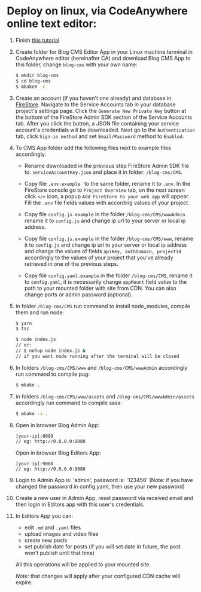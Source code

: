 # Deploy on linux, via CodeAnywhere online text editor:

1. Finish [this tutorial](http://metabake.github.io/MetaBake-Docs/ca/)

1. Create folder for Blog CMS Editor App in your Linux machine terminal in CodeAnywhere editor (hereinafter CA) and download Blog CMS App to this folder, change `blog-cms` with your own name:
    ```sh
    $ mkdir blog-cms
    $ cd blog-cms
    $ mbakeX -c
    ```
1. Create an account (if you haven't one already) and database in [FireStore](http://console.firebase.google.com). Navigate to the Service Accounts tab in your database project's settings page. Click the `Generate New Private Key` button at the bottom of the FireStore Admin SDK section of the Service Accounts tab. After you click the button, a JSON file containing your service account's credentials will be downloaded. Next go to the `Authentication` tab, click `Sign-in method` and set `Email/Password` method to `Enabled`.

1. To CMS App folder add the following files next to example files accordingly:

    - Rename downloaded in the previous step FireStore Admin SDK file to: `serviceAccountKey.json` and place it in folder: `/blog-cms/CMS`. 

    - Copy file `.env.example ` to the same folder, rename it to `.env`. In the FireStore console go to `Project Overview` tab, on the next screen click `</>` icon, a popup `Add FireStore to your web app` will appear. Fill the `.env` file fields values with according values of your project.

    - Copy file `config.js.example` in the folder `/blog-cms/CMS/wwwAdmin` rename it to `config.js` and change ip url to your server or local ip address.

    - Copy file `config.js.example` in the folder `/blog-cms/CMS/www`, rename it to `config.js` and change ip url to your server or local ip address and change the values of fields `apiKey, authDomain, projectId` accordingly to the values of your project that you've already retrieved in one of the previous steps.

    - Copy file `config.yaml.example` in the folder `/blog-cms/CMS`, rename it to `config.yaml`, it is necessarily change `appMount` field value to the path to your mounted folder with site from CDN. You can also change ports or admin password (optional).


1. in folder `/blog-cms/CMS` run command to install node_modules, compile them and run node:
    ```sh
    $ yarn
    $ tsc

    $ node index.js 
    // or: 
    // $ nohup node index.js & 
    // if you want node running after the terminal will be closed
    ```
1. In folders `/blog-cms/CMS/www` and `/blog-cms/CMS/wwwAdmin` accordingly run command to compile pug:
    ```sh
    $ mbake .
    ```
1. in folders `/blog-cms/CMS/www/assets` and `/blog-cms/CMS/wwwAdmin/assets` accordingly run command to compile sass:
    ```sh
    $ mbake -s .
    ```
1. Open in browser Blog Admin App:
    ```sh
    [your-ip]:8080
    // eg: http://0.0.0.0:8080
    ```

    Open in browser Blog Editors App:

    ```
    [your-ip]:9080
    // eg: http://0.0.0.0:9080
    ```
1. Login to Admin App is: 'admin', password is: '123456' (Note: if you have changed the password in config.yaml, then use your new password)

1. Create a new user in Admin App, reset password via received email and then login in Editors app with this user's credentials.

1. In Editors App you can: 

    - edit `.md` and `.yaml` files
    - upload images and video files
    - create new posts
    - set publish date for posts (if you will set date in future, the post won't publish until that time)
    
    All this operations will be applied to your mounted site.

    *Note:* that changes will apply after your configured CDN cache will expire.